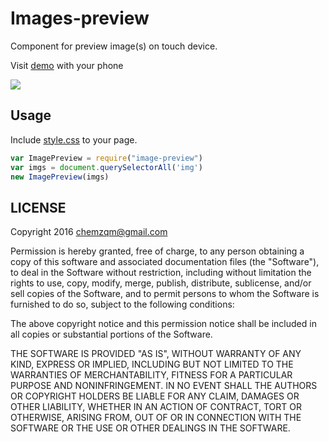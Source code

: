 # Images-preview

Component for preview image(s) on touch device.

Visit [demo](https://chemzqm.github.io/images-preview/) with your phone

![](http://www.jiangwoo.com/qrcode?url=https%3A%2F%2Fchemzqm.github.io%2Fimages-preview%2F)

## Usage

Include [style.css](https://raw.githubusercontent.com/chemzqm/images-preview/master/src/style.css) to your page.

``` js
var ImagePreview = require("image-preview")
var imgs = document.querySelectorAll('img')
new ImagePreview(imgs)
```

## LICENSE

Copyright 2016 chemzqm@gmail.com

Permission is hereby granted, free of charge, to any person obtaining
a copy of this software and associated documentation files (the "Software"),
to deal in the Software without restriction, including without limitation
the rights to use, copy, modify, merge, publish, distribute, sublicense,
and/or sell copies of the Software, and to permit persons to whom the
Software is furnished to do so, subject to the following conditions:

The above copyright notice and this permission notice shall be included
in all copies or substantial portions of the Software.

THE SOFTWARE IS PROVIDED "AS IS", WITHOUT WARRANTY OF ANY KIND,
EXPRESS OR IMPLIED, INCLUDING BUT NOT LIMITED TO THE WARRANTIES
OF MERCHANTABILITY, FITNESS FOR A PARTICULAR PURPOSE AND NONINFRINGEMENT.
IN NO EVENT SHALL THE AUTHORS OR COPYRIGHT HOLDERS BE LIABLE FOR ANY CLAIM,
DAMAGES OR OTHER LIABILITY, WHETHER IN AN ACTION OF CONTRACT,
TORT OR OTHERWISE, ARISING FROM, OUT OF OR IN CONNECTION WITH THE SOFTWARE
OR THE USE OR OTHER DEALINGS IN THE SOFTWARE.
